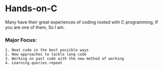# Hands-on-C
Many have their great experiences of coding rooted with C programming, If you are one of them, So I am.
### Major Focus: 
    1. Neat code in the best possible ways
    2. New approaches to tackle long code
    3. Working on past code with the new method of working 
    4. Learning.queries.repeat
